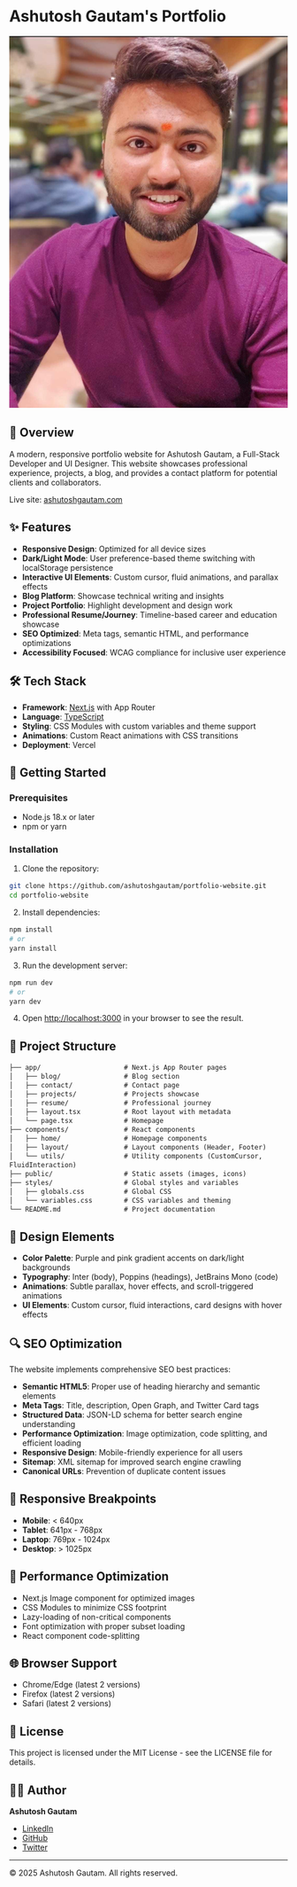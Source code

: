 # Ashutosh Gautam's Portfolio

![Portfolio Banner](public/profile.jpg)

## 🚀 Overview

A modern, responsive portfolio website for Ashutosh Gautam, a Full-Stack Developer and UI Designer. This website showcases professional experience, projects, a blog, and provides a contact platform for potential clients and collaborators.

Live site: [ashutoshgautam.com](https://ashutoshgautam.com)

## ✨ Features

- **Responsive Design**: Optimized for all device sizes
- **Dark/Light Mode**: User preference-based theme switching with localStorage persistence
- **Interactive UI Elements**: Custom cursor, fluid animations, and parallax effects
- **Blog Platform**: Showcase technical writing and insights
- **Project Portfolio**: Highlight development and design work
- **Professional Resume/Journey**: Timeline-based career and education showcase
- **SEO Optimized**: Meta tags, semantic HTML, and performance optimizations
- **Accessibility Focused**: WCAG compliance for inclusive user experience

## 🛠️ Tech Stack

- **Framework**: [Next.js](https://nextjs.org/) with App Router
- **Language**: [TypeScript](https://www.typescriptlang.org/)
- **Styling**: CSS Modules with custom variables and theme support
- **Animations**: Custom React animations with CSS transitions
- **Deployment**: Vercel

## 🚀 Getting Started

### Prerequisites

- Node.js 18.x or later
- npm or yarn

### Installation

1. Clone the repository:
```bash
git clone https://github.com/ashutoshgautam/portfolio-website.git
cd portfolio-website
```

2. Install dependencies:
```bash
npm install
# or
yarn install
```

3. Run the development server:
```bash
npm run dev
# or
yarn dev
```

4. Open [http://localhost:3000](http://localhost:3000) in your browser to see the result.

## 📁 Project Structure

```
├── app/                     # Next.js App Router pages
│   ├── blog/                # Blog section
│   ├── contact/             # Contact page
│   ├── projects/            # Projects showcase
│   ├── resume/              # Professional journey
│   ├── layout.tsx           # Root layout with metadata
│   └── page.tsx             # Homepage
├── components/              # React components
│   ├── home/                # Homepage components
│   ├── layout/              # Layout components (Header, Footer)
│   └── utils/               # Utility components (CustomCursor, FluidInteraction)
├── public/                  # Static assets (images, icons)
├── styles/                  # Global styles and variables
│   ├── globals.css          # Global CSS
│   └── variables.css        # CSS variables and theming
└── README.md                # Project documentation
```

## 🎨 Design Elements

- **Color Palette**: Purple and pink gradient accents on dark/light backgrounds
- **Typography**: Inter (body), Poppins (headings), JetBrains Mono (code)
- **Animations**: Subtle parallax, hover effects, and scroll-triggered animations
- **UI Elements**: Custom cursor, fluid interactions, card designs with hover effects

## 🔍 SEO Optimization

The website implements comprehensive SEO best practices:

- **Semantic HTML5**: Proper use of heading hierarchy and semantic elements
- **Meta Tags**: Title, description, Open Graph, and Twitter Card tags
- **Structured Data**: JSON-LD schema for better search engine understanding
- **Performance Optimization**: Image optimization, code splitting, and efficient loading
- **Responsive Design**: Mobile-friendly experience for all users
- **Sitemap**: XML sitemap for improved search engine crawling
- **Canonical URLs**: Prevention of duplicate content issues

## 📱 Responsive Breakpoints

- **Mobile**: < 640px
- **Tablet**: 641px - 768px
- **Laptop**: 769px - 1024px
- **Desktop**: > 1025px

## 🚥 Performance Optimization

- Next.js Image component for optimized images
- CSS Modules to minimize CSS footprint
- Lazy-loading of non-critical components
- Font optimization with proper subset loading
- React component code-splitting

## 🌐 Browser Support

- Chrome/Edge (latest 2 versions)
- Firefox (latest 2 versions)
- Safari (latest 2 versions)

## 📄 License

This project is licensed under the MIT License - see the LICENSE file for details.

## 👨‍💻 Author

**Ashutosh Gautam**
- [LinkedIn](https://www.linkedin.com/in/ashutosh-gautam-3747b3179/)
- [GitHub](https://github.com/ashutoshgautams)
- [Twitter](https://twitter.com/ashutoshgautams)

---

© 2025 Ashutosh Gautam. All rights reserved.